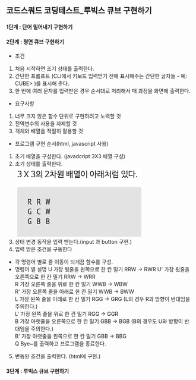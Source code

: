 ## 코드스쿼드 코딩테스트_루빅스 큐브 구현하기

#### 1단계 : 단어 밀어내기 구현하기

#### 2단계 : 평면 큐브 구현하기
 * 조건
  1. 처음 시작하면 초기 상태를 출력한다.
  2. 간단한 프롬프트 (CLI에서 키보드 입력받기 전에 표시해주는 간단한 글자들 - 예: CUBE> )를 표시해 준다.
  3. 한 번에 여러 문자를 입력받은 경우 순서대로 처리해서 매 과정을 화면에 출력한다.

 * 요구사항
  1. 너무 크지 않은 함수 단위로 구현하려고 노력할 것
  2. 전역변수의 사용을 자제할 것
  3. 객체와 배열을 적절히 활용할 것

 * 프로그램 구현 순서(html, javascript 사용)
  1. 초기 배열을 구성한다. (javadcript 3X3 배열 구성)
  2. 초기 상태를 출력한다.  
  ![초기화면](초기화면.png)  
  3. 상태 변경 동작을 입력 받는다.(input 과 button 구현.)
  4. 입력 받은 조건을 구동한다
   * 각 명령어 별로 줄 이동이 되게끔 함수를 구성.
   * 명령어 별 설명
   U  가장 윗줄을 왼쪽으로 한 칸 밀기 RRW -> RWR
   U' 가장 윗줄을 오른쪽으로 한 칸 밀기 RRW -> WRR  
   R  가장 오른쪽 줄을 위로 한 칸 밀기 WWB -> WBW  
   R' 가장 오른쪽 줄을 아래로 한 칸 밀기 WWB -> BWW  
   L  가장 왼쪽 줄을 아래로 한 칸 밀기 RGG -> GRG (L의 경우 R과 방향이 반대임을 주의한다.)  
   L' 가장 왼쪽 줄을 위로 한 칸 밀기 RGG -> GGR  
   B  가장 아랫줄을 오른쪽으로 한 칸 밀기 GBB -> BGB (B의 경우도 U와 방향이 반대임을 주의한다.)  
   B' 가장 아랫줄을 왼쪽으로 한 칸 밀기 GBB -> BBG  
   Q  Bye~를 출력하고 프로그램을 종료한다.
  5. 변동된 조건을 출력한다. (html에 구현.)

#### 3단계 : 루빅스 큐브 구현하기


